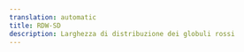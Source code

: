 ```yaml
---
translation: automatic
title: RDW-SD
description: Larghezza di distribuzione dei globuli rossi
---
```

